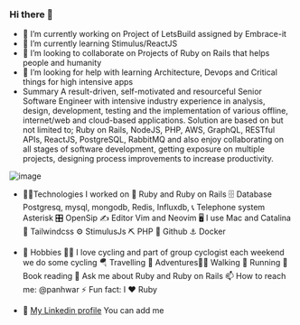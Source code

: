 ### Hi there 👋
- 🔭 I’m currently working on Project of LetsBuild assigned by Embrace-it
- 🌱 I’m currently learning Stimulus/ReactJS
- 👯 I’m looking to collaborate on Projects of Ruby on Rails that helps people and humanity
- 🤔 I’m looking for help with learning Architecture, Devops and Critical things for high intensive apps
- Summary
A result-driven, self-motivated and resourceful Senior Software Engineer with intensive industry experience in analysis, design, development, testing and the implementation of various offline, internet/web and cloud-based applications. Solution are based on but not limited to; Ruby on Rails, NodeJS, PHP, AWS, GraphQL, RESTful APIs, ReactJS, PostgreSQL, RabbitMQ and also enjoy collaborating on all stages of software development, getting exposure on multiple projects, designing process improvements to increase productivity.


![image](https://user-images.githubusercontent.com/4409408/112505854-ffc72800-8dae-11eb-9d00-61c696ac476e.png)


- 🙏🏽Technologies I worked on
🌺 Ruby and Ruby on Rails 🗄 Database Postgresq, mysql, mongodb, Redis, Influxdb, 📞 Telephone system Asterisk 🎛 OpenSip ✍️  Editor Vim and Neovim 🖥   I use Mac and Catalina 🌋 Tailwindcss ⚙️ StimulusJs ⛏ PHP 💾 Github ⚓️ Docker

- 🤪 Hobbies 🚴🏻 I love cycling and part of group cyclogist each weekend we do some cycling 🪂 Travelling 🧗 Adventures🚶🏾 Walking 🏃 Running 🧠 Book reading
💬 Ask me about Ruby and Ruby on Rails 📫 How to reach me: @panhwar ⚡ Fun fact: I ♥️ Ruby
- 📄 [My Linkedin profile](https://www.linkedin.com/in/kamalpanhwar/) You can add me
